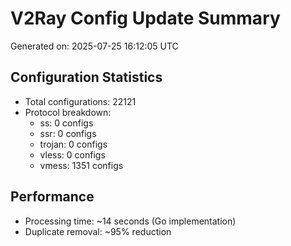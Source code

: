 # V2Ray Config Update Summary
Generated on: 2025-07-25 16:12:05 UTC

## Configuration Statistics
- Total configurations: 22121
- Protocol breakdown:
  - ss: 0 configs
  - ssr: 0 configs
  - trojan: 0 configs
  - vless: 0 configs
  - vmess: 1351 configs

## Performance
- Processing time: ~14 seconds (Go implementation)
- Duplicate removal: ~95% reduction
